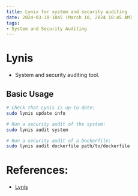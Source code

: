 ```yaml
---
title: Lynix for system and security auditing
date: 2024-03-10-1045 (March 10, 2024 10:45 AM)
tags: 
- System and Security Auditing
---
```


# Lynis
- System and security auditing tool.

## Basic Usage 
```bash
# Check that Lynis is up-to-date:
sudo lynis update info

# Run a security audit of the system:
sudo lynis audit system

# Run a security audit of a Dockerfile:
sudo lynis audit dockerfile path/to/dockerfile
```

# References:
- [Lynis](https://cisofy.com/documentation/lynis/)
